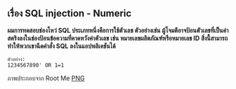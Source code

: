 ## เรื่อง SQL injection - Numeric
**ผมการทดสอบช่องโหว่ SQL ประเภทหนึ่งคือการใช้ตัวเลข ตัวอย่างเช่น ผู้โจมตีอาจป้อนตัวเลขที่เป็นค่าสตริงลงในช่องป้อนข้อความที่คาดหวังค่าตัวเลข เช่น หมายเลขผลิตภัณฑ์หรือหมายเลข ID สิ่งนี้สามารถทำให้พวกเขาฉีดคำสั่ง SQL ลงในแอปพลิเคชันได้**

```
ตัวอย่าง:
1234567890' OR 1=1
```

ภาพประกอบจาก Root Me
[PNG](https://github.com/Thampakon/CTF/blob/main/root-me/Web%20-%20Server/SQL%20injection%20-%20Numeric/Screenshot%202023-09-10%20044440.png)



